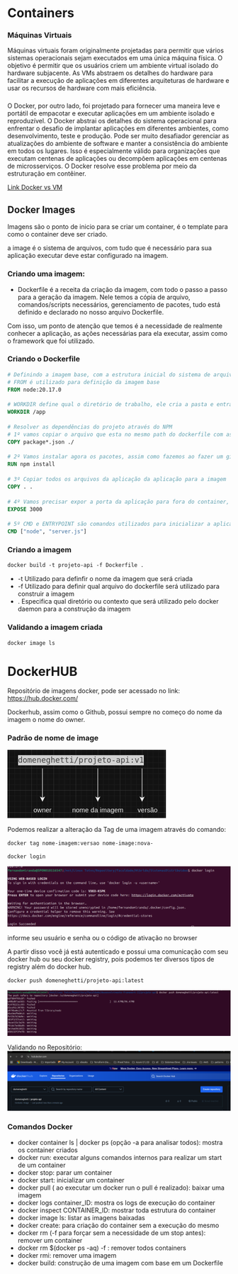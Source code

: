 # Containers

### Máquinas Virtuais
Máquinas virtuais foram originalmente projetadas para permitir que vários sistemas operacionais sejam executados em uma única máquina física. O objetivo é permitir que os usuários criem um ambiente virtual isolado do hardware subjacente. As VMs abstraem os detalhes do hardware para facilitar a execução de aplicações em diferentes arquiteturas de hardware e usar os recursos de hardware com mais eficiência.

### 
O Docker, por outro lado, foi projetado para fornecer uma maneira leve e portátil de empacotar e executar aplicações em um ambiente isolado e reproduzível. O Docker abstrai os detalhes do sistema operacional para enfrentar o desafio de implantar aplicações em diferentes ambientes, como desenvolvimento, teste e produção. Pode ser muito desafiador gerenciar as atualizações do ambiente de software e manter a consistência do ambiente em todos os lugares. Isso é especialmente válido para organizações que executam centenas de aplicações ou decompõem aplicações em centenas de microsserviços. O Docker resolve esse problema por meio da estruturação em contêiner. 

[Link Docker vs VM](https://aws.amazon.com/pt/compare/the-difference-between-docker-vm/)

## Docker Images 
Imagens são o ponto de inicio para se criar um container, é o template para como o container deve ser criado.

a image é o sistema de arquivos, com tudo que é necessário para sua aplicação executar deve estar configurado na imagem.

### Criando uma imagem:
- Dockerfile é a receita da criação da imagem, com todo o passo a passo para a geração da imagem. Nele temos a cópia de arquivo, comandos/scripts necessários, gerenciamento de pacotes, tudo está definido e declarado no nosso arquivo Dockerfile. 

Com isso, um ponto de atenção que temos é a necessidade de realmente conhecer a aplicação, as ações necessárias para ela executar, assim como o framework que foi utilizado.


### Criando o Dockerfile

```dockerfile
# Definindo a imagem base, com a estrutura inicial do sistema de arquivos
# FROM é utilizado para definição da imagem base
FROM node:20.17.0

# WORKDIR define qual o diretório de trabalho, ele cria a pasta e entra nela
WORKDIR /app

# Resolver as dependências do projeto através do NPM
# 1º vamos copiar o arquivo que esta no mesmo path do dockerfile com as configurações do projeto para a pasta app ou podemos usar ./ representando a pasta que estamos, que é a app, já que o workdir além de criar, entrou na pasta
COPY package*.json ./

# 2º Vamos instalar agora os pacotes, assim como fazemos ao fazer um git clone do projeto, para isso vamos o RUN para executar um comando dentro do docker, no nosso caso a instalação dos pacotes 
RUN npm install

# 3º Copiar todos os arquivos da aplicação da aplicação para a imagem
COPY . .

# 4º Vamos precisar expor a porta da aplicação para fora do container, para isso usamos o EXPOSE para dizer qual porta aquele container vai utilizar, nosso express listen esta ouvindo na porta 3000
EXPOSE 3000

# 5º CMD e ENTRYPOINT são comandos utilizados para inicializar a aplicação, não iremos abortar a fundo eles, mas usaremos o CMD em nossa aplicação, replicando o comando que usamos em nosso computador para executar a aplicação que seria node nome-arquivo.js
CMD ["node", "server.js"]
```

### Criando a imagem

```dockerfile
docker build -t projeto-api -f Dockerfile .
```

- -t Utilizado para definfir o nome da imagem que será criada
- -f Utilizado para definir qual arquivo do dockerfile será utilizado para construir a imagem
- .  Especifica qual diretório ou contexto que será utilizado pelo docker daemon para a construção da imagem

### Validando a imagem criada

```dockerfile
docker image ls
```

# DockerHUB
Repositório de imagens docker, pode ser acessado no link:
https://hub.docker.com/

Dockerhub, assim como o Github, possui sempre no começo do nome da imagem o nome do owner.

### Padrão de nome de image

![Padrões Nome Imagem](./img/nome-img.png)

Podemos realizar a alteração da Tag de uma imagem através do comando:

```docker
docker tag nome-imagem:versao nome-image:nova-
```

```dockerfile
docker login
```
![Docker Login](./img/docker-login.png)

informe seu usuário e senha ou o código de ativação no browser


A partir disso você já está autenticado e possui uma comunicação com seu docker hub ou seu docker registry, pois podemos ter diversos tipos de registry além do docker hub.

```dockerfile
docker push domeneghetti/projeto-api:latest
```
![Docker Push](./img/docker-push.png)

Validando no Repositório:
![Docker Repository](./img/docker-hub-repository.png)


### Comandos Docker
- docker container ls | docker ps (opção -a para analisar todos): mostra os container criados
- docker run: executar alguns comandos internos para realizar um start de um container
- docker stop: parar um container
- docker start: inicializar um container
- docker pull ( ao executar um docker run o pull é realizado): baixar uma imagem
- docker logs container_ID: mostra os logs de execução do container
- docker inspect CONTAINER_ID: mostrar toda estrutura do container 
- docker image ls: listar as imagens baixadas
- docker create: para criação do container sem a execução do mesmo
- docker rm (-f para forçar sem a necessidade de um stop antes): remover um container
- docker rm $(docker ps -aq) -f : remover todos containers
- docker rmi: remover uma imagem
- docker build: construção de uma imagem com base em um Dockerfile
